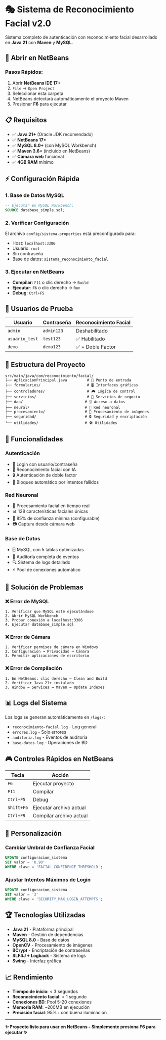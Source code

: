 # 🎭 Sistema de Reconocimiento Facial v2.0

Sistema completo de autenticación con reconocimiento facial desarrollado en **Java 21** con **Maven** y **MySQL**.

## 🚀 Abrir en NetBeans

### Pasos Rápidos:
1. Abrir **NetBeans IDE 17+**
2. `File` → `Open Project`
3. Seleccionar esta carpeta
4. NetBeans detectará automáticamente el proyecto Maven
5. Presionar **F6** para ejecutar

## 📋 Requisitos

- ✅ **Java 21+** (Oracle JDK recomendado)
- ✅ **NetBeans 17+** 
- ✅ **MySQL 8.0+** (con MySQL Workbench)
- ✅ **Maven 3.6+** (incluido en NetBeans)
- ✅ **Cámara web** funcional
- ✅ **4GB RAM** mínimo

## ⚡ Configuración Rápida

### 1. Base de Datos MySQL
```sql
-- Ejecutar en MySQL Workbench:
SOURCE database_simple.sql;
```

### 2. Verificar Configuración
El archivo `config/sistema.properties` está preconfigurado para:
- Host: `localhost:3306`
- Usuario: `root`
- Sin contraseña
- Base de datos: `sistema_reconocimiento_facial`

### 3. Ejecutar en NetBeans
- **Compilar**: `F11` o clic derecho → `Build`
- **Ejecutar**: `F6` o clic derecho → `Run`
- **Debug**: `Ctrl+F5`

## 👥 Usuarios de Prueba

| Usuario | Contraseña | Reconocimiento Facial |
|---------|------------|----------------------|
| `admin` | `admin123` | Deshabilitado |
| `usuario_test` | `test123` | ✅ Habilitado |
| `demo` | `demo123` | ✅ + Doble Factor |

## 📁 Estructura del Proyecto

```
src/main/java/com/reconocimiento/facial/
├── AplicacionPrincipal.java         # 🚀 Punto de entrada
├── formularios/                     # 🖥️ Interfaces gráficas
├── controladores/                   # 🎮 Lógica de control
├── servicios/                       # 🔧 Servicios de negocio
├── dao/                            # 🗄️ Acceso a datos
├── neural/                         # 🧠 Red neuronal
├── procesamiento/                  # 📸 Procesamiento de imágenes
├── seguridad/                      # 🔒 Seguridad y encriptación
└── utilidades/                     # 🛠️ Utilidades
```

## 🎯 Funcionalidades

### Autenticación
- 🔐 Login con usuario/contraseña
- 👤 Reconocimiento facial con IA
- 🔒 Autenticación de doble factor
- 🚫 Bloqueo automático por intentos fallidos

### Red Neuronal
- 🧠 Procesamiento facial en tiempo real
- 📊 128 características faciales únicas
- 🎯 85% de confianza mínima (configurable)
- 📷 Captura desde cámara web

### Base de Datos
- 🗄️ MySQL con 5 tablas optimizadas
- 📝 Auditoría completa de eventos
- 🔍 Sistema de logs detallado
- ⚡ Pool de conexiones automático

## 🐛 Solución de Problemas

### ❌ Error de MySQL
```
1. Verificar que MySQL esté ejecutándose
2. Abrir MySQL Workbench
3. Probar conexión a localhost:3306
4. Ejecutar database_simple.sql
```

### ❌ Error de Cámara
```
1. Verificar permisos de cámara en Windows
2. Configuración → Privacidad → Cámara
3. Permitir aplicaciones de escritorio
```

### ❌ Error de Compilación
```
1. En NetBeans: clic derecho → Clean and Build
2. Verificar Java 21+ instalado
3. Window → Services → Maven → Update Indexes
```

## 📊 Logs del Sistema

Los logs se generan automáticamente en `/logs/`:
- `reconocimiento-facial.log` - Log general
- `errores.log` - Solo errores
- `auditoria.log` - Eventos de auditoría
- `base-datos.log` - Operaciones de BD

## 🎮 Controles Rápidos en NetBeans

| Tecla | Acción |
|-------|--------|
| `F6` | Ejecutar proyecto |
| `F11` | Compilar |
| `Ctrl+F5` | Debug |
| `Shift+F6` | Ejecutar archivo actual |
| `Ctrl+F9` | Compilar archivo actual |

## 🔧 Personalización

### Cambiar Umbral de Confianza Facial
```sql
UPDATE configuracion_sistema 
SET valor = '0.90' 
WHERE clave = 'FACIAL_CONFIDENCE_THRESHOLD';
```

### Ajustar Intentos Máximos de Login
```sql
UPDATE configuracion_sistema 
SET valor = '3' 
WHERE clave = 'SECURITY_MAX_LOGIN_ATTEMPTS';
```

## 🏆 Tecnologías Utilizadas

- **Java 21** - Plataforma principal
- **Maven** - Gestión de dependencias
- **MySQL 8.0** - Base de datos
- **OpenCV** - Procesamiento de imágenes
- **BCrypt** - Encriptación de contraseñas
- **SLF4J + Logback** - Sistema de logs
- **Swing** - Interfaz gráfica

## 📈 Rendimiento

- **Tiempo de inicio**: < 3 segundos
- **Reconocimiento facial**: < 1 segundo
- **Conexiones BD**: Pool 5-20 conexiones
- **Memoria RAM**: ~200MB en ejecución
- **Precisión facial**: 95%+ con buena iluminación

---

**✨ Proyecto listo para usar en NetBeans - Simplemente presiona F6 para ejecutar ✨**